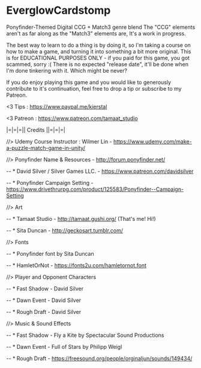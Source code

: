 # EverglowCardstomp

Ponyfinder-Themed Digital CCG + Match3 genre blend
The "CCG" elements aren't as far along as the "Match3" elements are, It's a work in progress.

The best way to learn to do a thing is by doing it, so I'm taking a course on how to make a game, and 
turning it into something a bit more original.  This is for EDUCATIONAL PURPOSES ONLY - if you paid for
this game, you got scammed, sorry :( There is no expected "release date", it'll be done when I'm done 
tinkering with it.  Which might be never?

If you do enjoy playing this game and you would like to generously contribute to it's continuation, 
feel free to drop a tip or subscribe to my Patreon.

 <3   Tips  : https://www.paypal.me/kierstal
 
 <3 Patreon : https://www.patreon.com/tamaat_studio



|=|=|=|| Credits ||=|=|=|


//> Udemy Course Instructor : Wilmer Lin -  https://www.udemy.com/make-a-puzzle-match-game-in-unity/


//> Ponyfinder Name & Resources - http://forum.ponyfinder.net/

-- * David Silver / Silver Games LLC. - https://www.patreon.com/davidsilver
  
-- * Ponyfinder Campaign Setting - https://www.drivethrurpg.com/product/125583/Ponyfinder--Campaign-Setting


//> Art 

-- * Tamaat Studio - http://tamaat.gushi.org/ (That's me!  Hi!)
  
-- * Sita Duncan - http://geckosart.tumblr.com/


//> Fonts

-- * Ponyfinder font by Sita Duncan
  
-- * HamletOrNot - https://fonts2u.com/hamletornot.font


//> Player and Opponent Characters

-- * Fast Shadow - David Silver
 
-- * Dawn Event - David Silver
 
-- * Rough Draft - David Silver

 
 //> Music & Sound Effects
 
-- * Fast Shadow - Fly a Kite by Spectacular Sound Productions
 
-- * Dawn Event - Full of Stars by Philipp Weigl

-- * Rough Draft - https://freesound.org/people/orginaljun/sounds/149434/
  
  
